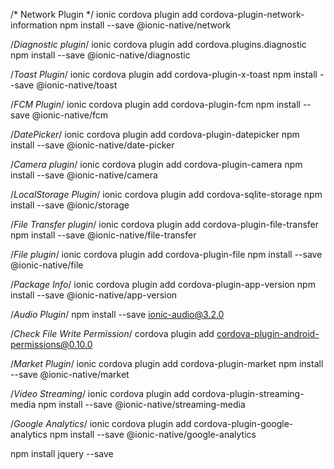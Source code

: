 /* Network Plugin */
ionic cordova plugin add cordova-plugin-network-information
npm install --save @ionic-native/network

/*Diagnostic plugin*/
ionic cordova plugin add cordova.plugins.diagnostic
npm install --save @ionic-native/diagnostic

/*Toast Plugin*/
ionic cordova plugin add cordova-plugin-x-toast
npm install --save @ionic-native/toast

/*FCM Plugin*/
ionic cordova plugin add cordova-plugin-fcm
npm install --save @ionic-native/fcm

/*DatePicker*/
ionic cordova plugin add cordova-plugin-datepicker
npm install --save @ionic-native/date-picker

/*Camera plugin*/
ionic cordova plugin add cordova-plugin-camera
npm install --save @ionic-native/camera

/*LocalStorage Plugin*/
ionic cordova plugin add cordova-sqlite-storage
npm install --save @ionic/storage

/*File Transfer plugin*/
ionic cordova plugin add cordova-plugin-file-transfer
npm install --save @ionic-native/file-transfer

/*File plugin*/
ionic cordova plugin add cordova-plugin-file
npm install --save @ionic-native/file

/*Package Info*/
ionic cordova plugin add cordova-plugin-app-version
npm install --save @ionic-native/app-version

/*Audio Plugin*/
npm install --save ionic-audio@3.2.0

/*Check File Write Permission*/
cordova plugin add cordova-plugin-android-permissions@0.10.0

/*Market Plugin*/
ionic cordova plugin add cordova-plugin-market
npm install --save @ionic-native/market

/*Video Streaming*/
ionic cordova plugin add cordova-plugin-streaming-media
npm install --save @ionic-native/streaming-media

/*Google Analytics*/
ionic cordova plugin add cordova-plugin-google-analytics
npm install --save @ionic-native/google-analytics

npm install jquery --save